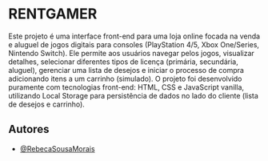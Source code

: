# RENTGAMER

Este projeto é uma interface front-end para uma loja online focada na venda e aluguel de jogos digitais para consoles (PlayStation 4/5, Xbox One/Series, Nintendo Switch). Ele permite aos usuários navegar pelos jogos, visualizar detalhes, selecionar diferentes tipos de licença (primária, secundária, aluguel), gerenciar uma lista de desejos e iniciar o processo de compra adicionando itens a um carrinho (simulado). O projeto foi desenvolvido puramente com tecnologias front-end: HTML, CSS e JavaScript vanilla, utilizando Local Storage para persistência de dados no lado do cliente (lista de desejos e carrinho).
## Autores  
- [@RebecaSousaMorais](https://www.github.com/RebecaSousaMorais)